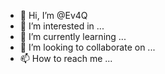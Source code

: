 - 👋 Hi, I’m @Ev4Q
- 👀 I’m interested in ...
- 🌱 I’m currently learning ...
- 💞️ I’m looking to collaborate on ...
- 📫 How to reach me ...

<!---
Ev4Q/Ev4Q is a ✨ special ✨ repository because its `README.md` (this file) appears on your GitHub profile.
You can click the Preview link to take a look at your changes.
--->

